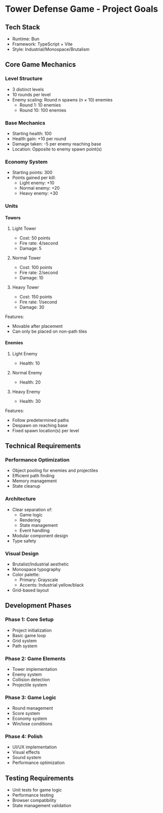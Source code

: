 # Tower Defense Game - Project Goals

## Tech Stack
- Runtime: Bun
- Framework: TypeScript + Vite
- Style: Industrial/Monospace/Brutalism

## Core Game Mechanics

### Level Structure
- 3 distinct levels
- 10 rounds per level
- Enemy scaling: Round n spawns (n × 10) enemies
  - Round 1: 10 enemies
  - Round 10: 100 enemies

### Base Mechanics
- Starting health: 100
- Health gain: +10 per round
- Damage taken: -5 per enemy reaching base
- Location: Opposite to enemy spawn point(s)

### Economy System
- Starting points: 300
- Points gained per kill:
  - Light enemy: +10
  - Normal enemy: +20
  - Heavy enemy: +30

### Units

#### Towers
1. Light Tower
   - Cost: 50 points
   - Fire rate: 4/second
   - Damage: 5
   
2. Normal Tower
   - Cost: 100 points
   - Fire rate: 2/second
   - Damage: 10
   
3. Heavy Tower
   - Cost: 150 points
   - Fire rate: 1/second
   - Damage: 30

Features:
- Movable after placement
- Can only be placed on non-path tiles

#### Enemies
1. Light Enemy
   - Health: 10
   
2. Normal Enemy
   - Health: 20
   
3. Heavy Enemy
   - Health: 30

Features:
- Follow predetermined paths
- Despawn on reaching base
- Fixed spawn location(s) per level

## Technical Requirements

### Performance Optimization
- Object pooling for enemies and projectiles
- Efficient path finding
- Memory management
- State cleanup

### Architecture
- Clear separation of:
  - Game logic
  - Rendering
  - State management
  - Event handling
- Modular component design
- Type safety

### Visual Design
- Brutalist/Industrial aesthetic
- Monospace typography
- Color palette:
  - Primary: Grayscale
  - Accents: Industrial yellow/black
- Grid-based layout

## Development Phases

### Phase 1: Core Setup
- Project initialization
- Basic game loop
- Grid system
- Path system

### Phase 2: Game Elements
- Tower implementation
- Enemy system
- Collision detection
- Projectile system

### Phase 3: Game Logic
- Round management
- Score system
- Economy system
- Win/lose conditions

### Phase 4: Polish
- UI/UX implementation
- Visual effects
- Sound system
- Performance optimization

## Testing Requirements
- Unit tests for game logic
- Performance testing
- Browser compatibility
- State management validation 